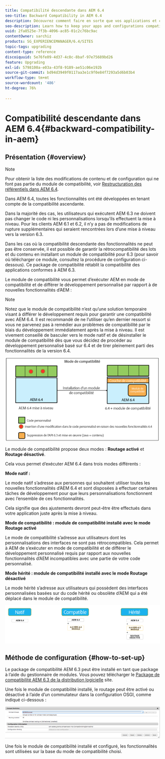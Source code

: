 ```yaml
---
title: Compatibilité descendante dans AEM 6.4
seo-title: Backward Compatibility in AEM 6.4
description: Découvrez comment faire en sorte que vos applications et configurations restent compatibles avec AEM 6.4
seo-description: Learn how to keep your apps and configurations compatible with AEM 6.4
uuid: 2fa8525e-7f3b-4096-ac85-01c2c76bc9ac
contentOwner: sarchiz
products: SG_EXPERIENCEMANAGER/6.4/SITES
topic-tags: upgrading
content-type: reference
discoiquuid: 5e76fe09-4d37-4c8c-8baf-97e75689bd26
feature: Upgrading
exl-id: 5798100a-e03a-43f8-9189-ae51c06e192b
source-git-commit: bd94d3949f0117aa3e1c9f0e84f7293a5d6b03b4
workflow-type: tm+mt
source-wordcount: '486'
ht-degree: 76%

---
```


# Compatibilité descendante dans AEM 6.4{#backward-compatibility-in-aem}

## Présentation {#overview}

>[!NOTE]
>
>Pour obtenir la liste des modifications de contenu et de configuration qui ne font pas partie du module de compatibilité, voir [Restructuration des référentiels dans AEM 6.4](/help/sites-deploying/repository-restructuring.md).

Dans AEM 6.4, toutes les fonctionnalités ont été développées en tenant compte de la compatibilité ascendante.

Dans la majorité des cas, les utilisateurs qui exécutent AEM 6.3 ne doivent pas changer le code ni les personnalisations lorsqu’ils effectuent la mise à niveau. Pour les clients AEM 6.1 et 6.2, il n’y a pas de modifications de rupture supplémentaires qui seraient rencontrées lors d’une mise à niveau vers la version 6.3.

Dans les cas où la compatibilité descendante des fonctionnalités ne peut pas être conservée, il est possible de garantir la rétrocompatibilité des lots et du contenu en installant un module de compatibilité pour 6.3 (pour savoir où télécharger ce module, consultez la procédure de configuration ci-dessous). Ce package de compatibilité rétablit la compatibilité des applications conformes à AEM 6.3.

Le module de compatibilité vous permet d’exécuter AEM en mode de compatibilité et de différer le développement personnalisé par rapport à de nouvelles fonctionnalités d’AEM :

>[!NOTE]
>
>Notez que le module de compatibilité n’est qu’une solution temporaire visant à différer le développement requis pour garantir une compatibilité avec AEM 6.4. Il est recommandé de ne l’utiliser qu’en dernier ressort si vous ne parvenez pas à remédier aux problèmes de compatibilité par le biais du développement immédiatement après la mise à niveau. Il est vivement conseillé de basculer vers le mode natif et de désinstaller le module de compatibilité dès que vous décidez de procéder au développement personnalisé basé sur 6.4 et de tirer pleinement parti des fonctionnalités de la version 6.4.

![screen_shot_2018-04-05at43339pm](assets/screen_shot_2018-04-05at43339pm.png)

Le module de compatibilité propose deux modes : **Routage activé** et **Routage désactivé**.

Cela vous permet d’exécuter AEM 6.4 dans trois modes différents :

**Mode natif :**

Le mode natif s’adresse aux personnes qui souhaitent utiliser toutes les nouvelles fonctionnalités d’AEM 6.4 et sont disposées à effectuer certaines tâches de développement pour que leurs personnalisations fonctionnent avec l’ensemble de ces fonctionnalités.

Cela signifie que des ajustements devront peut-être être effectués dans votre application juste après la mise à niveau.

**Mode de compatibilité : module de compatibilité installé avec le mode Routage activé**

Le mode de compatibilité s’adresse aux utilisateurs dont les personnalisations des interfaces ne sont pas rétrocompatibles. Cela permet à AEM de s’exécuter en mode de compatibilité et de différer le développement personnalisé requis par rapport aux nouvelles fonctionnalités d’AEM incompatibles avec une partie de votre code personnalisé.

**Mode hérité : module de compatibilité installé avec le mode Routage désactivé**

Le mode hérité s’adresse aux utilisateurs qui possèdent des interfaces personnalisées basées sur du code hérité ou obsolète d’AEM qui a été déplacé dans le module de compatibilité.

![image2018-2-12_23-58-37](assets/image2018-2-12_23-58-37.png)

## Méthode de configuration {#how-to-set-up}

Le package de compatibilité AEM 6.3 peut être installé en tant que package à l’aide du gestionnaire de modules. Vous pouvez télécharger le [Package de compatibilité AEM 6.3 de la distribution logicielle](https://experience.adobe.com/#/downloads/content/software-distribution/en/aem.html?package=/content/software-distribution/en/details.html/content/dam/aem/public/adobe/packages/cq640/compatpack/aem-compat-cq64-to-cq63) site.

Une fois le module de compatibilité installé, le routage peut être activé ou désactivé à l’aide d’un commutateur dans la configuration OSGI, comme indiqué ci-dessous :

![screen_shot_2017-11-27at122421pm](assets/screen_shot_2017-11-27at122421pm.png)

Une fois le module de compatibilité installé et configuré, les fonctionnalités sont utilisées sur la base du mode de compatibilité choisi.
